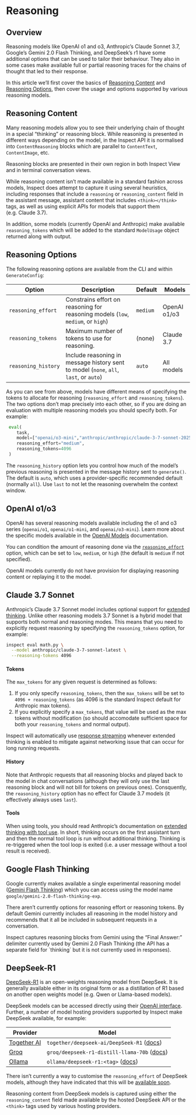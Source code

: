 # Reasoning


## Overview

Reasoning models like OpenAI o1 and o3, Anthropic’s Claude Sonnet 3.7,
Google’s Gemini 2.0 Flash Thinking, and DeepSeek’s r1 have some
additional options that can be used to tailor their behaviour. They also
in some cases make available full or partial reasoning traces for the
chains of thought that led to their response.

In this article we’ll first cover the basics of [Reasoning
Content](#reasoning-content) and [Reasoning
Options](#reasoning-options), then cover the usage and options supported
by various reasoning models.

## Reasoning Content

Many reasoning models allow you to see their underlying chain of thought
in a special “thinking” or reasoning block. While reasoning is presented
in different ways depending on the model, in the Inspect API it is
normalised into `ContentReasoning` blocks which are parallel to
`ContentText`, `ContentImage`, etc.

Reasoning blocks are presented in their own region in both Inspect View
and in terminal conversation views.

While reasoning content isn’t made available in a standard fashion
across models, Inspect does attempt to capture it using several
heuristics, including responses that include a `reasoning` or
`reasoning_content` field in the assistant message, assistant content
that includes `<think></think>` tags, as well as using explicit APIs for
models that support them (e.g. Claude 3.7).

In addition, some models (currently OpenAI and Anthropic) make available
`reasoning_tokens` which will be added to the standard `ModelUsage`
object returned along with output.

## Reasoning Options

The following reasoning options are available from the CLI and within
`GenerateConfig`:

| Option | Description | Default | Models |
|----|----|----|----|
| `reasoning_effort` | Constrains effort on reasoning for reasoning models (`low`, `medium`, or `high`) | `medium` | OpenAI o1/o3 |
| `reasoning_tokens` | Maximum number of tokens to use for reasoning. | (none) | Claude 3.7 |
| `reasoning_history` | Include reasoning in message history sent to model (`none`, `all`, `last`, or `auto`) | `auto` | All models |

As you can see from above, models have different means of specifying the
tokens to allocate for reasoning (`reasoning_effort` and
`reasoning_tokens`). The two options don’t map precisely into each
other, so if you are doing an evaluation with multiple reasoning models
you should specify both. For example:

``` python
 eval(
    task,
    model=["openai/o3-mini","anthropic/anthropic/claude-3-7-sonnet-20250219"],
    reasoning_effort="medium",
    reasoning_tokens=4096
 )
```

The `reasoning_history` option lets you control how much of the model’s
previous reasoning is presented in the message history sent to
`generate()`. The default is `auto`, which uses a provider-specific
recommended default (normally `all`). Use `last` to not let the
reasoning overwhelm the context window.

## OpenAI o1/o3

OpenAI has several reasoning models available including the o1 and o3
series (`openai/o1`, `openai/o1-mini`, and `openai/o3-mini`). Learn more
about the specific models available in the [OpenAI
Models](https://platform.openai.com/docs/models) documentation.

You can condition the amount of reasoning done via the
[`reasoning_effort`](https://platform.openai.com/docs/guides/reasoning#reasoning-effort)
option, which can be set to `low`, `medium`, or `high` (the default is
`medium` if not specified).

OpenAI models currently do not have provision for displaying reasoning
content or replaying it to the model.

## Claude 3.7 Sonnet

Anthropic’s Claude 3.7 Sonnet model includes optional support for
[extended
thinking](https://docs.anthropic.com/en/docs/build-with-claude/extended-thinking).
Unlike other reasoning models 3.7 Sonnet is a hybrid model that supports
both normal and reasoning modes. This means that you need to explicitly
request reasoning by specifying the `reasoning_tokens` option, for
example:

``` bash
inspect eval math.py \
  --model anthropic/claude-3-7-sonnet-latest \
  --reasoning-tokens 4096
```

#### Tokens

The `max_tokens` for any given request is determined as follows:

1.  If you only specify `reasoning_tokens`, then the `max_tokens` will
    be set to `4096 + reasoning_tokens` (as 4096 is the standard Inspect
    default for Anthropic max tokens).
2.  If you explicitly specify a `max_tokens`, that value will be used as
    the max tokens without modification (so should accomodate sufficient
    space for both your `reasoning_tokens` and normal output).

Inspect will automatically use [response
streaming](https://docs.anthropic.com/en/api/messages-streaming)
whenever extended thinking is enabled to mitigate against networking
issue that can occur for long running requests.

#### History

Note that Anthropic requests that all reasoning blocks and played back
to the model in chat conversations (although they will only use the last
reasoning block and will not bill for tokens on previous ones).
Consquently, the `reasoning_history` option has no effect for Claude 3.7
models (it effectively always uses `last`).

#### Tools

When using tools, you should read Anthropic’s documentation on [extended
thinking with tool
use](https://docs.anthropic.com/en/docs/build-with-claude/extended-thinking#extended-thinking-with-tool-use).
In short, thinking occurs on the first assistant turn and then the
normal tool loop is run without additional thinking. Thinking is
re-triggered when the tool loop is exited (i.e. a user message without a
tool result is received).

## Google Flash Thinking

Google currently makes available a single experimental reasoning model
([Gemini Flash
Thinking](https://deepmind.google/technologies/gemini/flash-thinking/))
which you can access using the model name
`google/gemini-2.0-flash-thinking-exp`.

There aren’t currently options for reasoning effort or reasoning tokens.
By default Gemini currently includes all reasoning in the model history
and recommends that it all be included in subsequent requests in a
conversation.

Inspect captures reasoning blocks from Gemini using the “Final Answer:”
delimiter currently used by Gemini 2.0 Flash Thinking (the API has a
separate field for \`thinking\` but it is not currently used in
responses).

## DeepSeek-R1

[DeepSeek-R1](https://github.com/deepseek-ai/DeepSeek-R1) is an
open-weights reasoning model from DeepSeek. It is generally available
either in its original form or as a distillation of R1 based on another
open weights model (e.g. Qwen or Llama-based models).

DeepSeek models can be accessed directly using their [OpenAI
interface](https://api-docs.deepseek.com/). Further, a number of model
hosting providers supported by Inspect make DeepSeek available, for
example:

| Provider | Model |
|----|----|
| [Together AI](providers.qmd#together-ai) | `together/deepseek-ai/DeepSeek-R1` ([docs](https://www.together.ai/models/deepseek-r1)) |
| [Groq](providers.qmd#groq) | `groq/deepseek-r1-distill-llama-70b` ([docs](https://console.groq.com/docs/reasoning)) |
| [Ollama](providers.qmd#ollama) | `ollama/deepseek-r1:<tag>` ([docs](https://ollama.com/library/deepseek-r1)) |

There isn’t currently a way to customise the `reasoning_effort` of
DeepSeek models, although they have indicated that this will be
[available soon](https://api-docs.deepseek.com/guides/reasoning_model).

Reasoning content from DeepSeek models is captured using either the
`reasoning_content` field made available by the hosted DeepSeek API or
the `<think>` tags used by various hosting providers.
